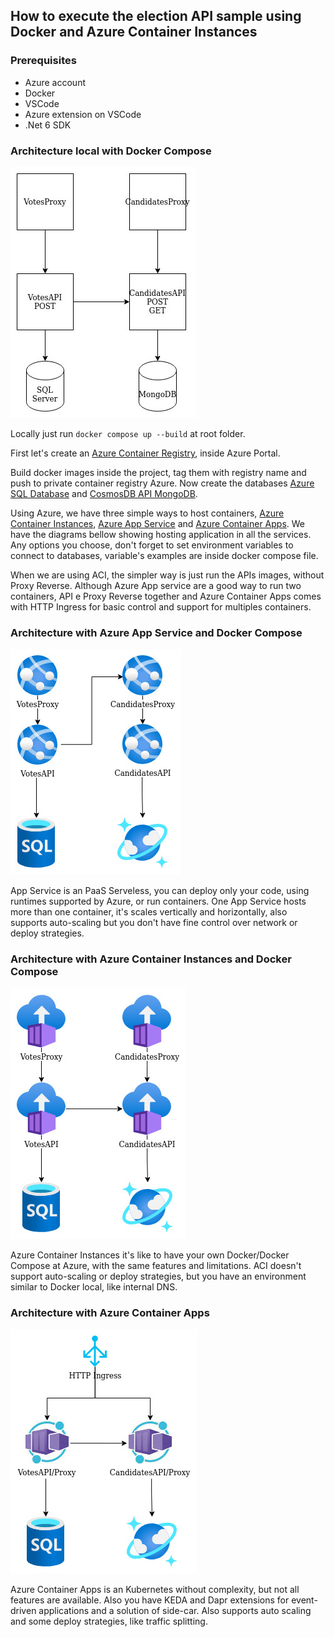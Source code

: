 ## How to execute the election API sample using Docker and Azure Container Instances

### Prerequisites
- Azure account
- Docker
- VSCode
- Azure extension on VSCode
- .Net 6 SDK

### Architecture local with Docker Compose
![alt architecture](.documentation/ContainerLocal.jpg "Architecture")

Locally just run ```` docker compose up --build ```` at root folder.

First let's create an [Azure Container Registry](https://docs.microsoft.com/en-us/azure/container-registry/container-registry-get-started-portal?tabs=azure-cli), inside Azure Portal.

Build docker images inside the project, tag them with registry name and push to private container registry Azure.
Now create the databases [Azure SQL Database](https://docs.microsoft.com/en-us/azure/azure-sql/database/single-database-create-quickstart?view=azuresql&tabs=azure-portal) and [CosmosDB API MongoDB](https://docs.microsoft.com/en-us/azure/cosmos-db/mongodb/create-mongodb-java).

Using Azure, we have three simple ways to host containers, [Azure Container Instances](https://docs.microsoft.com/en-us/azure/container-instances/container-instances-quickstart-portal), [Azure App Service](https://docs.microsoft.com/en-us/azure/app-service/quickstart-dotnetcore?tabs=net60&pivots=development-environment-vs) and [Azure Container Apps](https://docs.microsoft.com/en-us/azure/container-apps/quickstart-portal). We have the diagrams bellow showing hosting application in all the services. Any options you choose, don't forget to set environment variables to connect to databases, variable's examples are inside docker compose file.

When we are using ACI, the simpler way is just run the APIs images, without Proxy Reverse. Although Azure App service are a good way to run two containers, API e Proxy Reverse together and Azure Container Apps comes with HTTP Ingress for basic control and support for multiples containers.

### Architecture with Azure App Service and Docker Compose
![alt architecture](.documentation/ContainerAppService.jpg "Architecture")

App Service is an PaaS Serveless, you can deploy only your code, using runtimes supported by Azure, or run containers. One App Service hosts more than one container, it's scales vertically and horizontally, also supports auto-scaling but you don't have fine control over network or deploy strategies.

### Architecture with Azure Container Instances and Docker Compose
![alt architecture](.documentation/ContainerACI.jpg "Architecture")

Azure Container Instances it's like to have your own Docker/Docker Compose at Azure, with the same features and limitations. ACI doesn't support auto-scaling or deploy strategies, but you have an environment similar to Docker local, like internal DNS.

### Architecture with Azure Container Apps
![alt architecture](.documentation/ContainerAzureContainerApps.jpg "Architecture")

Azure Container Apps is an Kubernetes without complexity, but not all features are available. Also you have KEDA and Dapr extensions for event-driven applications and a solution of side-car. Also supports auto scaling and some deploy strategies, like traffic splitting.